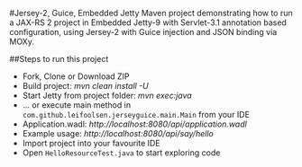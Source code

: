 #Jersey-2, Guice, Embedded Jetty
Maven project demonstrating how to run a JAX-RS 2 project in Embedded Jetty-9 with Servlet-3.1 annotation based 
configuration, using Jersey-2 with Guice injection and JSON binding via MOXy.

##Steps to run this project
* Fork, Clone or Download ZIP
* Build project: *mvn clean install -U*
* Start Jetty from project folder: *mvn exec:java*
* ... or execute main method in `com.github.leifoolsen.jerseyguice.main.Main` from your IDE
* Application.wadl: *http://localhost:8080/api/application.wadl*
* Example usage: *http://localhost:8080/api/say/hello*
* Import project into your favourite IDE
* Open `HelloResourceTest.java` to start exploring code

